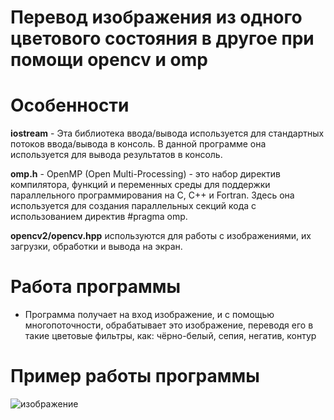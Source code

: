 # Перевод изображения из одного цветового состояния в другое при помощи opencv и omp
# Особенности

**iostream** - Эта библиотека ввода/вывода используется для стандартных потоков ввода/вывода в консоль. В данной программе она используется для вывода результатов в консоль.

**omp.h** - OpenMP (Open Multi-Processing) - это набор директив компилятора, функций и переменных среды для поддержки параллельного программирования на C, C++ и Fortran. Здесь она используется для создания параллельных секций кода с использованием директив #pragma omp.

**opencv2/opencv.hpp** используются для работы с изображениями, их загрузки, обработки и вывода на экран.
# Работа программы
- Программа получает на вход изображение, и с помощью многопоточности, обрабатывает это изображение, переводя его в такие цветовые фильтры, как: чёрно-белый, сепия, негатив, контур

# Пример работы программы
![изображение](https://github.com/Jacondaz/pc_lab6/assets/79091354/ef1ab08d-ec23-421c-8468-9f2514cbbe88)
